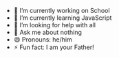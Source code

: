 - 🔭 I’m currently working on School
- 🌱 I’m currently learning JavaScript
- 🤔 I’m looking for help with all
- 💬 Ask me about nothing
- 😄 Pronouns: he/him
- ⚡ Fun fact: I am your Father!

<!--
**Pneumoultramicroscopicosilicovulcano/Pneumoultramicroscopicosilicovulcano** is a ✨ _special_ ✨ repository because its `README.md` (this file) appears on your GitHub profile.


